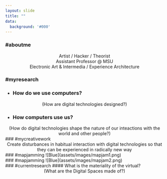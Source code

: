 ```yaml
---
layout: slide
title: ""
data:
  background: '#000'
---
```

<section markdown="1">

### #aboutme

<center>Artist / Hacker / Theorist</center>

<center>Assistant Professor @ MSU</center>

<center>Electronic Art & Intermedia / Experience Architecture</center>

</section>

<section markdown="1">

### #myresearch

- ### How do we use computers?
<center>(How are digital technologies designed?)</center>

- ### How computers use us?

<center>(How do digital technologies shape the nature of our inteactions with the world and other people?)</center>

</section>

<section markdown="1">
### #mycreativework

<center>Create disturbances in habitual interaction with digital technologies so that they can be experienced in radically new way </center>
</section>

<section markdown="1">
### #mapjamming
![Blue](assets/images/mapjam1.png)

</section>


<section markdown="1">
### #mapjamming
![Blue](assets/images/mapjam2.png)

</section>


<section markdown="1">
### #currentresearch
#### What is the materiality of the virtual?
<center>(What are the Digital Spaces made of?)</center>
</section>
